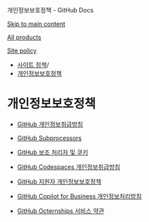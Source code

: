 개인정보보호정책 - GitHub Docs

[Skip to main content](#main-content)

[All products](/ko)

[Site policy](/site-policy)

* [사이트 정책](/ko/site-policy)/
* [개인정보보호정책](/ko/site-policy/privacy-policies)

개인정보보호정책
==========

* [GitHub 개인정보취급방침](/ko/site-policy/privacy-policies/github-privacy-statement)

* [GitHub Subprocessors](/ko/site-policy/privacy-policies/github-subprocessors)

* [GitHub 보조 처리자 및 쿠키](/ko/site-policy/privacy-policies/github-subprocessors-and-cookies)

* [GitHub Codespaces 개인정보취급방침](/ko/site-policy/privacy-policies/github-codespaces-privacy-statement)

* [GitHub 지원자 개인정보보호정책](/ko/site-policy/privacy-policies/github-candidate-privacy-policy)

* [GitHub Copilot for Business 개인정보처리방침](/ko/site-policy/privacy-policies/github-copilot-for-business-privacy-statement)

* [GitHub Octernships 서비스 약관](/ko/site-policy/privacy-policies/github-octernships-terms-of-service)
